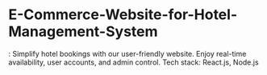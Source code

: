 # E-Commerce-Website-for-Hotel-Management-System
: Simplify hotel bookings with our user-friendly website. Enjoy real-time availability, user accounts, and admin control. Tech stack: React.js, Node.js
